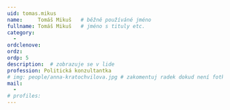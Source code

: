 ```yaml
---
uid: tomas.mikus
name:     Tomáš Mikuš  	# běžně používáné jméno
fullname: Tomáš Mikuš 	# jméno s tituly etc.
category:
  - 
ordclenove: 
ordz:
ordp: 5
description:  # zobrazuje se v lide
profession: Politická konzultantka
# img: people/anna-kratochvilova.jpg # zakomentuj radek dokud není fotka
mail:
  - 
# profiles:
---
```

